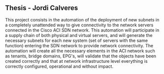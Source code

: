 

## Thesis - Jordi Calveres

This project consists in the automation of the deployment of new subnets in a completely 
unattended way to give connectivity to the network servers connected in the Cisco ACI SDN network. 
This automation will participate in a supply chain of both physical and virtual servers, and will generate 
the necessary subnets for each new system (set of servers with the same function) entering the SDN network 
to provide network connectivity. The automation will create all the necessary elements in the ACI network 
such as tenants, bridge domains, EPG's, will validate that the objects have been created correctly and that 
at network infrastructure level everything is correctly configured, operational and without impact.
